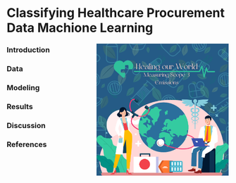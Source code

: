 # Classifying Healthcare Procurement Data Machione Learning  
<img align="right" width="300" height="300" src="/assets/IMG/ML class final proj logo.png">

### Introduction

### Data

### Modeling

### Results

### Discussion

### References

